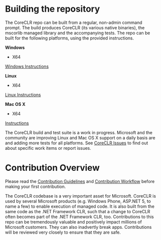 Building the repository
=======================

The CoreCLR repo can be built from a regular, non-admin command prompt. The build produces CoreCLR (its various native binaries), the mscorlib managed library and the accompanying tests. The repo can be built for the following platforms, using the provided instructions.

**Windows**

- X64

[Windows Instructions](https://github.com/dotnet/coreclr/wiki/Windows-Instructions)


**Linux**

- X64

[Linux Instructions](https://github.com/dotnet/coreclr/wiki/Linux-Instructions)

**Mac OS X**

- X64

[Instructions](https://github.com/dotnet/coreclr/wiki/MacOSX-Instructions)

The CoreCLR build and test suite is a work in progress. Microsoft and the community are improving Linux and Mac OS X support on a daily basis are and adding more tests for all platforms. See [CoreCLR Issues](https://github.com/dotnet/coreclr/issues) to find out about specific work items or report issues.

Contribution Overview
=====================

Please read the [Contribution Guidelines](https://github.com/dotnet/coreclr/wiki/Contribution-guidelines) and [Contribution Workflow](https://github.com/dotnet/coreclr/wiki/Contribution-workflow) before making your first contribution.

The CoreCLR codebase is a very important asset for Microsoft. CoreCLR is used by several Microsoft products (e.g. Windows Phone, ASP.NET 5, to name a few) to enable execution of managed code. It is also built from the same code as the .NET Framework CLR, such that a change to CoreCLR often becomes part of the .NET Framework CLR, too. Contributions to this repo can be tremendously valuable and positively impact millions of Microsoft customers. They can also inadvertly break apps. Contributions will be reviewed very closely to ensure that they are safe.

